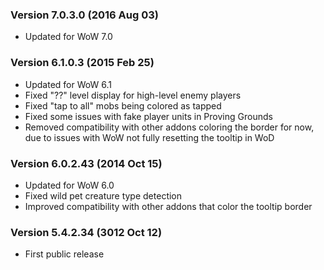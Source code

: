 ### Version 7.0.3.0 (2016 Aug 03)

* Updated for WoW 7.0

### Version 6.1.0.3 (2015 Feb 25)

* Updated for WoW 6.1
* Fixed "??" level display for high-level enemy players
* Fixed "tap to all" mobs being colored as tapped
* Fixed some issues with fake player units in Proving Grounds
* Removed compatibility with other addons coloring the border for now, due to issues with WoW not fully resetting the tooltip in WoD

### Version 6.0.2.43 (2014 Oct 15)

* Updated for WoW 6.0
* Fixed wild pet creature type detection
* Improved compatibility with other addons that color the tooltip border

### Version 5.4.2.34 (3012 Oct 12)

* First public release

